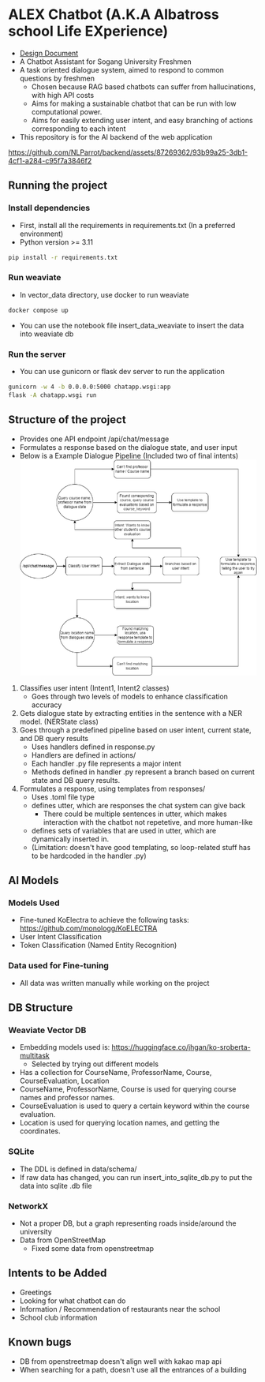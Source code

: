 # ALEX Chatbot (A.K.A Albatross school Life EXperience)
- [Design Document](DESIGNDOC.md)
- A Chatbot Assistant for Sogang University Freshmen
- A task oriented dialogue system, aimed to respond to common questions by freshmen
    - Chosen because RAG based chatbots can suffer from hallucinations, with high API costs
    - Aims for making a sustainable chatbot that can be run with low computational power.
    - Aims for easily extending user intent, and easy branching of actions corresponding to each intent
- This repository is for the AI backend of the web application


https://github.com/NLParrot/backend/assets/87269362/93b99a25-3db1-4cf1-a284-c95f7a3846f2



## Running the project
### Install dependencies
- First, install all the requirements in requirements.txt (In a preferred environment)
- Python version >= 3.11
```bash
pip install -r requirements.txt
```
### Run weaviate 
- In vector_data directory, use docker to run weaviate
```bash
docker compose up
```
- You can use the notebook file insert_data_weaviate to insert the data into weaviate db
### Run the server
- You can use gunicorn or flask dev server to run the application
```bash
gunicorn -w 4 -b 0.0.0.0:5000 chatapp.wsgi:app
flask -A chatapp.wsgi run
```

## Structure of the project
- Provides one API endpoint /api/chat/message
- Formulates a response based on the dialogue state, and user input
- Below is a Example Dialogue Pipeline (Included two of final intents)
![Image of Project Structure](img/structure.png)

1. Classifies user intent (Intent1, Intent2 classes)
    - Goes through two levels of models to enhance classification accuracy
2. Gets dialogue state by extracting entities in the sentence with a NER model. (NERState class)
3. Goes through a predefined pipeline based on user intent, current state, and DB query results
    - Uses handlers defined in response.py
    - Handlers are defined in actions/
    - Each handler .py file represents a major intent
    - Methods defined in handler .py represent a branch based on current state and DB query results.
4. Formulates a response, using templates from responses/
    - Uses .toml file type
    - defines utter, which are responses the chat system can give back 
        - There could be multiple sentences in utter, which makes interaction with the chatbot not repetetive, and more human-like
    - defines sets of variables that are used in utter, which are dynamically inserted in.
    - (Limitation: doesn't have good templating, so loop-related stuff has to be hardcoded in the handler .py)

## AI Models
### Models Used
- Fine-tuned KoElectra to achieve the following tasks: https://github.com/monologg/KoELECTRA
- User Intent Classification 
- Token Classification (Named Entity Recognition)

### Data used for Fine-tuning
- All data was written manually while working on the project

## DB Structure
### Weaviate Vector DB
- Embedding models used is: https://huggingface.co/jhgan/ko-sroberta-multitask
    - Selected by trying out different models
- Has a collection for CourseName, ProfessorName, Course, CourseEvaluation, Location
- CourseName, ProfessorName, Course is used for querying course names and professor names.
- CourseEvaluation is used to query a certain keyword within the course evaluation.
- Location is used for querying location names, and getting the coordinates.

### SQLite
- The DDL is defined in data/schema/
- If raw data has changed, you can run insert_into_sqlite_db.py to put the data into sqlite .db file

### NetworkX
- Not a proper DB, but a graph representing roads inside/around the university
- Data from OpenStreetMap
    - Fixed some data from openstreetmap


## Intents to be Added
- Greetings
- Looking for what chatbot can do
- Information / Recommendation of restaurants near the school
- School club information

## Known bugs
- DB from openstreetmap doesn't align well with kakao map api
- When searching for a path, doesn't use all the entrances of a building

